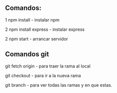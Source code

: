 <h2>Comandos:</h2>
<p>1 npm install  - instalar npm</p>
<p>2 npm install express - instalar express</p> 
<p>2 npm start - arrancar servidor</p>

<h2>Comandos git</h2>
<p>git fetch origin <nombre de la rama> - para traer la rama al local</p>
<p>git checkout <nombre de la rama> - para ir a la nueva rama<p>
<p>git branch - para ver todas las ramas y en que estas.<p>